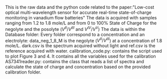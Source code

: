 This is the raw data and the python code related to the paper:"Low-cost optical multi-wavelength sensor for accurate real-time state-of-charge monitoring in vanadium flow batteries"
The data is acquired with samples ranging from 1.2 to 1.8 mole/L and from 0 to 100% State of Charge for the negolyte and the posolyte ($V^{II}/V^{III}$ and $V^{IV}/V^{V}$)
The data is within the Database folder: Every folder  correspond to a concentration and an electrolyte: data_neg_1_8_M is the negolyte ($V^{II}/V^{III}$) at a concentration of 1.8 mole/L.
dark.csv is the spectrum acquired without light and ref.csv is the reference acquired with water.
calibration_code.py: contains the script used to plot Figure 3 and 4. It contains all the variables used for the calibration
AS7341reader.py: contains the class that reads a list of spectra and calculate the state of charge and concentration based on the provided calibration folder.
